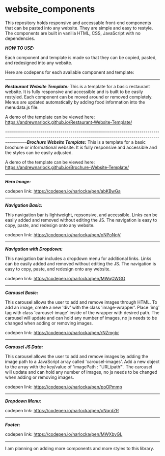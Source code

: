 # website_components
This repository holds responsive and accessable front-end components that can be pasted into any website. They are simple and easy to restyle.
The components are built in vanilla HTML, CSS, JavaScript with no dependencies.

***HOW TO USE:***

Each component and template is made so that they can be copied, pasted, and redesigned into any website.

Here are codepens for each available component and template:

-----------------------------------------------------------------------------------------------------------------------------------------------------------------------
***Restaurant Website Template:***
This is a template for a basic restaurant website. It is fully responsive and accessible and is built to be easily restyled. Each component can be moved around or removed completely. Menus are updated automatically by adding food information into the menudata.js file. 

A demo of the template can be viewed here: https://andrewnarlock.github.io/Restaurant-Website-Template/



-----------------------------------------------------------------------------------------------------------------------------------------------------------------------***Brochure Website Template:***
This is a template for a basic brochure or informational website. It is fully responsive and accessible and the styles can be easily adjusted. 

A demo of the template can be viewed here: https://andrewnarlock.github.io/Brochure-Website-Template/



-----------------------------------------------------------------------------------------------------------------------------------------------------------------------
***Hero Image:***

 codepen link: https://codepen.io/narlocka/pen/abKBwGa



-----------------------------------------------------------------------------------------------------------------------------------------------------------------------
***Navigation Basic:***

This navigation bar is lightweight, repsonsive, and accessible. Links can be easily added and removed without editing the JS. The navigation is easy to copy, paste, and redesign onto any website.

codepen link: https://codepen.io/narlocka/pen/oNPoNqV



-----------------------------------------------------------------------------------------------------------------------------------------------------------------------
***Navigation with Dropdown:***

This navigation bar includes a dropdown menu for additional links. Links can be easily added and removed without editing the JS. The navigation is easy to copy, paste, and redesign onto any website.

codepen link: https://codepen.io/narlocka/pen/MWqOWGO



-----------------------------------------------------------------------------------------------------------------------------------------------------------------------
***Carousel Basic:***

This carousel allows the user to add and remove images through HTML. To add an image, create a new 'div' with the class 'image-wrapper'. Place 'img' tag with class 'carousel-image' inside of the wrapper with desired path. The carousel will update and can hold any number of images, no js needs to be changed when adding or removing images.

codepen link: https://codepen.io/narlocka/pen/rNZmgbr



-----------------------------------------------------------------------------------------------------------------------------------------------------------------------
***Carousel JS Data:***

This carousel allows the user to add and remove images by adding the image path to a JavaScript array called 'carousel-images'. Add a new object to the array with the key/value of 'imagePath : "URL/path"'. The carousel will update and can hold any number of images, no js needs to be changed when adding or removing images.

codepen link: https://codepen.io/narlocka/pen/poOPmmp



-----------------------------------------------------------------------------------------------------------------------------------------------------------------------
***Dropdown Menu:***

 codepen link: https://codepen.io/narlocka/pen/oNqrdZR



-----------------------------------------------------------------------------------------------------------------------------------------------------------------------
***Footer:***

 codepen link: https://codepen.io/narlocka/pen/MWXbvGL



-----------------------------------------------------------------------------------------------------------------------------------------------------------------------

I am planning on adding more components and more styles to this library.

